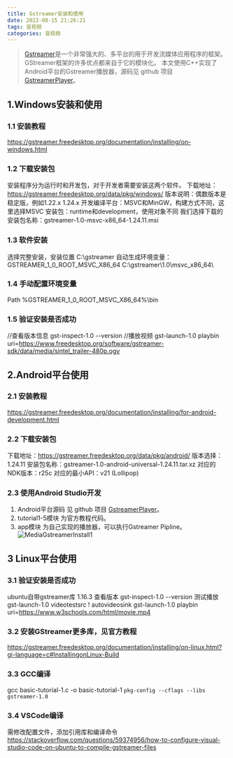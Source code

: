 ```yaml
---
title: Gstreamer安装和使用
date: 2022-08-15 21:26:21
tags: 音视频
categories: 音视频
---
```


> [Gstreamer](https://gstreamer.freedesktop.org)是一个非常强大的、多平台的用于开发流媒体应用程序的框架。GStreamer框架的许多优点都来自于它的模块化。
> 本文使用C++实现了Android平台的Gstreamer播放器，源码见 github 项目 [GstreamerPlayer](https://github.com/yadiq/GstreamerPlayer)。

## 1.Windows安装和使用
### 1.1 安装教程
https://gstreamer.freedesktop.org/documentation/installing/on-windows.html

### 1.2 下载安装包
安装程序分为运行时和开发包，对于开发者需要安装这两个软件。
下载地址：https://gstreamer.freedesktop.org/data/pkg/windows/
版本说明：偶数版本是稳定版，例如1.22.x 1.24.x
开发编译平台：MSVC和MinGW，构建方式不同，这里选择MSVC
安装包：runtime和development，使用对象不同
我们选择下载的安装包名称：gstreamer-1.0-msvc-x86_64-1.24.11.msi

### 1.3 软件安装
选择完整安装，安装位置 C:\gstreamer
自动生成环境变量：
GSTREAMER_1_0_ROOT_MSVC_X86_64 
C:\gstreamer\1.0\msvc_x86_64\

### 1.4 手动配置环境变量
Path %GSTREAMER_1_0_ROOT_MSVC_X86_64%\bin

### 1.5 验证安装是否成功
//查看版本信息
gst-inspect-1.0 --version
//播放视频
gst-launch-1.0 playbin uri=https://www.freedesktop.org/software/gstreamer-sdk/data/media/sintel_trailer-480p.ogv

## 2.Android平台使用
### 2.1 安装教程
https://gstreamer.freedesktop.org/documentation/installing/for-android-development.html

### 2.2 下载安装包
下载地址：https://gstreamer.freedesktop.org/data/pkg/android/
版本选择：1.24.11
安装包名称：gstreamer-1.0-android-universal-1.24.11.tar.xz
对应的NDK版本：r25c
对应的最小API：v21 (Lollipop)

### 2.3 使用Android Studio开发
1. Android平台源码
见 github 项目 [GstreamerPlayer](https://github.com/yadiq/GstreamerPlayer)。
2. tutorial1-5模块
为官方教程代码。
3. app模块
为自己实现的播放器，可以执行Gstreamer Pipline。
![MediaGstreamerInstall1](/images/MediaGstreamerInstall1.png)

## 3 Linux平台使用
### 3.1 验证安装是否成功
ubuntu自带gstreamer库 1.16.3
查看版本 
gst-inspect-1.0 --version
测试播放 
gst-launch-1.0 videotestsrc ! autovideosink
gst-launch-1.0 playbin uri=https://www.w3schools.com/html/movie.mp4

### 3.2 安装GStreamer更多库，见官方教程
https://gstreamer.freedesktop.org/documentation/installing/on-linux.html?gi-language=c#InstallingonLinux-Build

### 3.3 GCC编译
gcc basic-tutorial-1.c -o basic-tutorial-1 `pkg-config --cflags --libs gstreamer-1.0`

### 3.4 VSCode编译
需修改配置文件，添加引用库和编译命令
https://stackoverflow.com/questions/59374956/how-to-configure-visual-studio-code-on-ubuntu-to-compile-gstreamer-files


